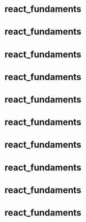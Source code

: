 # react_fundaments
# react_fundaments
# react_fundaments
# react_fundaments
# react_fundaments
# react_fundaments
# react_fundaments
# react_fundaments
# react_fundaments
# react_fundaments

